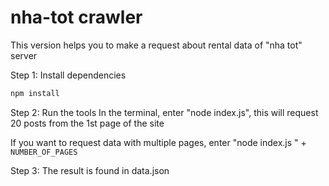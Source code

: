 # nha-tot crawler
This version helps you to make a request about rental data of "nha tot" server

Step 1: Install dependencies
```bash
npm install
```

Step 2: Run the tools
In the terminal, enter "node index.js", this will request 20 posts from the 1st page of the site

If you want to request data with multiple pages, enter "node index.js " + `NUMBER_OF_PAGES`


Step 3: The result is found in data.json
